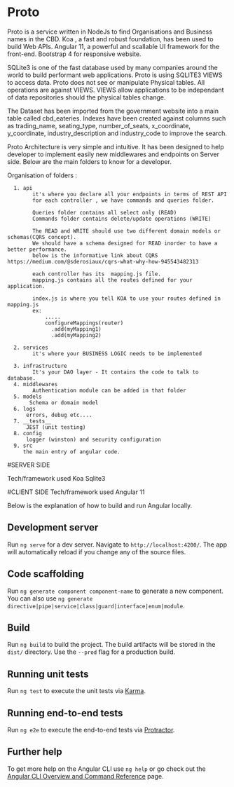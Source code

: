 # Proto

Proto is a service written in NodeJs to find  Organisations and Business names in the CBD.
Koa , a fast and robust foundation,  has been used to build Web APIs.
Angular 11,  a powerful and scallable UI framework for the front-end.
Bootstrap 4 for responsive website.

SQLite3 is one of the fast database used by many companies around the world to build performant web applications.
Proto is using SQLITE3 VIEWS to access data. Proto does not see or manipulate Physical tables. All operations are against VIEWS.
VIEWS allow applications to be independant of data repositories should the physical tables change.

The Dataset has been imported from the government website into a main table called cbd_eateries.
Indexes have been created against columns such as trading_name, seating_type, number_of_seats, x_coordinate, y_coordinate, industry_description and industry_code to improve the search.

Proto Architecture is very simple and intuitive. It has been designed to help  developer to implement easily new middlewares and endpoints on Server side.
Below are the main folders to know for a developer.

Organisation of folders :

      1. api
            it's where you declare all your endpoints in terms of REST API
            for each controller , we have commands and queries folder.
            
            Queries folder contains all select only (READ)
            Commands folder contains delete/update operations (WRITE)
            
            The READ and WRITE should use two different domain models or schemas(CQRS concept).
            We should have a schema designed for READ inorder to have a better performance.
            below is the informative link about CQRS https://medium.com/@sderosiaux/cqrs-what-why-how-945543482313
            
            each controller has its  mapping.js file.
            mapping.js contains all the routes defined for your application.
            
            index.js is where you tell KOA to use your routes defined in mapping.js 
            ex: 
                .....
                configureMappings(router)
                  .add(myMapping1)
                  .add(myMapping2)
           
      2. services
            it's where your BUSINESS LOGIC needs to be implemented 
            
      3. infrastructure
            It's your DAO layer - It contains the code to talk to database.
      4. middlewares
            Authentication module can be added in that folder
      5. models
           Schema or domain model
      6. logs     
          errors, debug etc....
      7. __tests__
          JEST (unit testing)
      8. config
          logger (winston) and security configuration    
      9. src
         the main entry of angular code.
         
 
 
 
#SERVER SIDE

Tech/framework used
  Koa 
  Sqlite3

#CLIENT SIDE
Tech/framework used
Angular 11

Below is the explanation of how to build and run Angular locally.

## Development server

Run `ng serve` for a dev server. Navigate to `http://localhost:4200/`. The app will automatically reload if you change any of the source files.

## Code scaffolding

Run `ng generate component component-name` to generate a new component. You can also use `ng generate directive|pipe|service|class|guard|interface|enum|module`.

## Build

Run `ng build` to build the project. The build artifacts will be stored in the `dist/` directory. Use the `--prod` flag for a production build.

## Running unit tests

Run `ng test` to execute the unit tests via [Karma](https://karma-runner.github.io).

## Running end-to-end tests

Run `ng e2e` to execute the end-to-end tests via [Protractor](http://www.protractortest.org/).

## Further help

To get more help on the Angular CLI use `ng help` or go check out the [Angular CLI Overview and Command Reference](https://angular.io/cli) page.

